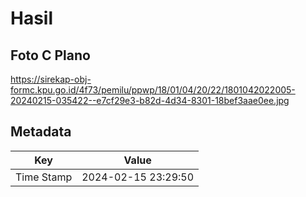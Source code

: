 # Hasil

## Foto C Plano

https://sirekap-obj-formc.kpu.go.id/4f73/pemilu/ppwp/18/01/04/20/22/1801042022005-20240215-035422--e7cf29e3-b82d-4d34-8301-18bef3aae0ee.jpg


## Metadata

| Key        | Value               |
| ---------- | ------------------- |
| Time Stamp | 2024-02-15 23:29:50 |




